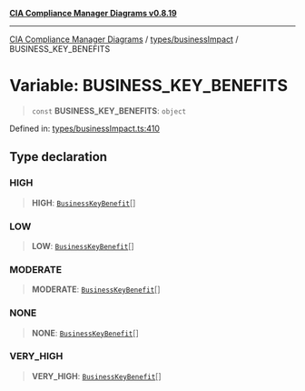 [**CIA Compliance Manager Diagrams v0.8.19**](../../../README.md)

***

[CIA Compliance Manager Diagrams](../../../modules.md) / [types/businessImpact](../README.md) / BUSINESS\_KEY\_BENEFITS

# Variable: BUSINESS\_KEY\_BENEFITS

> `const` **BUSINESS\_KEY\_BENEFITS**: `object`

Defined in: [types/businessImpact.ts:410](https://github.com/Hack23/cia-compliance-manager/blob/8a17389ebf0d2a027875b835eec814811b99abcc/src/types/businessImpact.ts#L410)

## Type declaration

### HIGH

> **HIGH**: [`BusinessKeyBenefit`](../interfaces/BusinessKeyBenefit.md)[]

### LOW

> **LOW**: [`BusinessKeyBenefit`](../interfaces/BusinessKeyBenefit.md)[]

### MODERATE

> **MODERATE**: [`BusinessKeyBenefit`](../interfaces/BusinessKeyBenefit.md)[]

### NONE

> **NONE**: [`BusinessKeyBenefit`](../interfaces/BusinessKeyBenefit.md)[]

### VERY\_HIGH

> **VERY\_HIGH**: [`BusinessKeyBenefit`](../interfaces/BusinessKeyBenefit.md)[]
